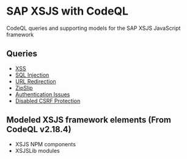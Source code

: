 # SAP XSJS with CodeQL

CodeQL queries and supporting models for the SAP XSJS JavaScript framework

## Queries

- [XSS](src/XSJSReflectedXss)
- [SQL Injection](src/XSJSSqlInjection)
- [URL Redirection](src/XSJSUrlRedirect)
- [ZipSlip](src/XSJSZipSlip)
- [Authentication Issues](src/XSJSAuthentication)
- [Disabled CSRF Protection](src/XSJSCsrfDisabled)

## Modeled XSJS framework elements (From CodeQL v2.18.4)

- XSJS NPM components
- XSJSLib modules
